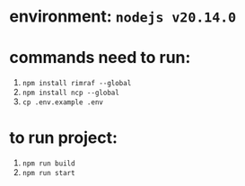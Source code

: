 # environment: `nodejs v20.14.0`

# commands need to run:
1. `npm install rimraf --global`
2. `npm install ncp --global`
3. `cp .env.example .env`

# to run project:

1. `npm run build`
2. `npm run start`
